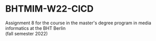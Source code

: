# BHTMIM-W22-CICD

Assignment 8 for the course in the master's degree program in media informatics at the BHT Berlin  
(fall semester 2022)